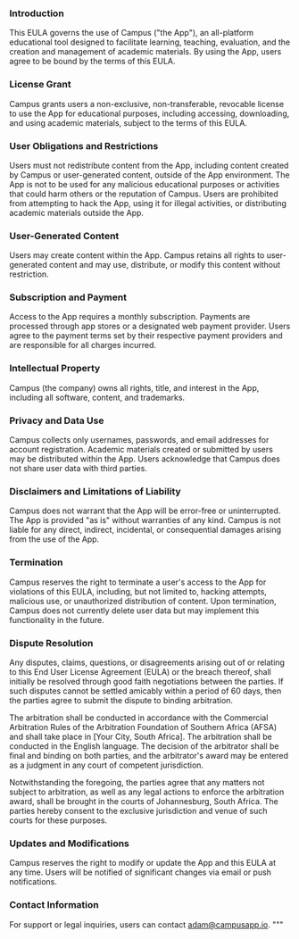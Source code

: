 ### Introduction

This EULA governs the use of Campus ("the App"), an all-platform educational tool designed to facilitate learning, teaching, evaluation, and the creation and management of academic materials. By using the App, users agree to be bound by the terms of this EULA.

### License Grant

Campus grants users a non-exclusive, non-transferable, revocable license to use the App for educational purposes, including accessing, downloading, and using academic materials, subject to the terms of this EULA.

### User Obligations and Restrictions

Users must not redistribute content from the App, including content created by Campus or user-generated content, outside of the App environment.
The App is not to be used for any malicious educational purposes or activities that could harm others or the reputation of Campus.
Users are prohibited from attempting to hack the App, using it for illegal activities, or distributing academic materials outside the App.

### User-Generated Content

Users may create content within the App. Campus retains all rights to user-generated content and may use, distribute, or modify this content without restriction.

### Subscription and Payment

Access to the App requires a monthly subscription. Payments are processed through app stores or a designated web payment provider.
Users agree to the payment terms set by their respective payment providers and are responsible for all charges incurred.

### Intellectual Property

Campus (the company) owns all rights, title, and interest in the App, including all software, content, and trademarks.

### Privacy and Data Use

Campus collects only usernames, passwords, and email addresses for account registration. Academic materials created or submitted by users may be distributed within the App.
Users acknowledge that Campus does not share user data with third parties.

### Disclaimers and Limitations of Liability

Campus does not warrant that the App will be error-free or uninterrupted. The App is provided "as is" without warranties of any kind.
Campus is not liable for any direct, indirect, incidental, or consequential damages arising from the use of the App.

### Termination

Campus reserves the right to terminate a user's access to the App for violations of this EULA, including, but not limited to, hacking attempts, malicious use, or unauthorized distribution of content.
Upon termination, Campus does not currently delete user data but may implement this functionality in the future.

### Dispute Resolution

Any disputes, claims, questions, or disagreements arising out of or relating to this End User License Agreement (EULA) or the breach thereof, shall initially be resolved through good faith negotiations between the parties. If such disputes cannot be settled amicably within a period of 60 days, then the parties agree to submit the dispute to binding arbitration.

The arbitration shall be conducted in accordance with the Commercial Arbitration Rules of the Arbitration Foundation of Southern Africa (AFSA) and shall take place in [Your City, South Africa]. The arbitration shall be conducted in the English language. The decision of the arbitrator shall be final and binding on both parties, and the arbitrator's award may be entered as a judgment in any court of competent jurisdiction.

Notwithstanding the foregoing, the parties agree that any matters not subject to arbitration, as well as any legal actions to enforce the arbitration award, shall be brought in the courts of Johannesburg, South Africa. The parties hereby consent to the exclusive jurisdiction and venue of such courts for these purposes.

### Updates and Modifications

Campus reserves the right to modify or update the App and this EULA at any time. Users will be notified of significant changes via email or push notifications.

### Contact Information

For support or legal inquiries, users can contact adam@campusapp.io.
"""
